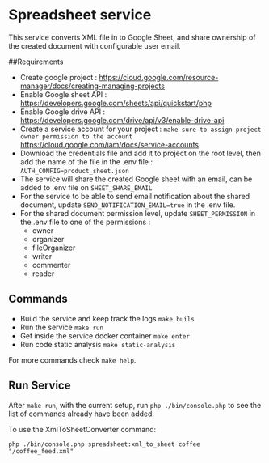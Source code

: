 # Spreadsheet service

This service converts XML file in to Google Sheet, and share ownership of the created document with configurable user email.

##Requirements 

- Create google project : https://cloud.google.com/resource-manager/docs/creating-managing-projects
- Enable Google sheet API : https://developers.google.com/sheets/api/quickstart/php
- Enable Google drive API : https://developers.google.com/drive/api/v3/enable-drive-api
- Create a service account for your project : 
`make sure to assign project owner permission to the account`
  https://cloud.google.com/iam/docs/service-accounts
- Download the credentials file and add it to project on the root level, then add the name of the file in the .env file :
  `AUTH_CONFIG=product_sheet.json`
- The service will share the created Google sheet with an email, can be added to .env file on `SHEET_SHARE_EMAIL` 
- For the service to be able to send email notification about the shared document, update `SEND_NOTIFICATION_EMAIL=true` in the .env file.
- For the shared document permission level, update `SHEET_PERMISSION` in the .env file to one of the permissions : 
  - owner
  - organizer
  - fileOrganizer
  - writer
  - commenter
  - reader
## Commands
- Build the service and keep track the logs 
`make buils` 
- Run the service
`make run`
- Get inside the service docker container
`make enter`
- Run code static analysis 
`make static-analysis`

For more commands check `make help`.

## Run Service
After `make run`, with the current setup, run `php ./bin/console.php` to see the list of commands already have been added.

To use the XmlToSheetConverter command:

`php ./bin/console.php spreadsheet:xml_to_sheet coffee "/coffee_feed.xml"`
